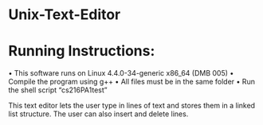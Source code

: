 # Unix-Text-Editor

# Running Instructions:
•	This software runs on Linux 4.4.0-34-generic x86_64 (DMB 005)
•	Compile the program using g++
•	All files must be in the same folder
•	Run the shell script “cs216PA1test”

This text editor lets the user type in lines of text and stores them in a linked list structure. The user can also insert and delete lines.


